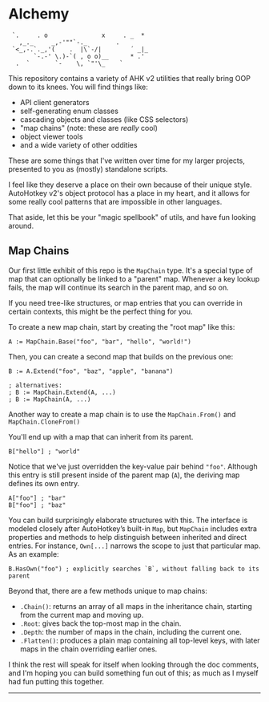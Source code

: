 # Alchemy

```
 `.     . o               x     . _  *
   ,_._     _,-'""`-._        .
 `<_,-.`._,'(    .  |\`-/|        ´ _|_
       `-.-' \.)-`( , o o)__      * .'
  .  `       `-    \, `"'\_    `
```

This repository contains a variety of AHK v2 utilities that really bring OOP
down to its knees. You will find things like:

- API client generators
- self-generating enum classes
- cascading objects and classes (like CSS selectors)
- "map chains" (note: these are *really* cool)
- object viewer tools
- and a wide variety of other oddities

These are some things that I've written over time for my larger projects,
presented to you as (mostly) standalone scripts.

I feel like they deserve a place on their own because of their unique style.
AutoHotkey v2's object protocol has a place in my heart, and it allows for some
really cool patterns that are impossible in other languages.

That aside, let this be your "magic spellbook" of utils, and have fun looking
around.

## Map Chains

Our first little exhibit of this repo is the `MapChain` type. It's a special
type of map that can optionally be linked to a "parent" map. Whenever a key
lookup fails, the map will continue its search in the parent map, and so on.

If you need tree-like structures, or map entries that you can override in
certain contexts, this might be the perfect thing for you.

To create a new map chain, start by creating the "root map" like this:

```ahk
A := MapChain.Base("foo", "bar", "hello", "world!")
```

Then, you can create a second map that builds on the previous one:

```ahk
B := A.Extend("foo", "baz", "apple", "banana")

; alternatives:
; B := MapChain.Extend(A, ...)
; B := MapChain(A, ...)
```

Another way to create a map chain is to use the `MapChain.From()` and
`MapChain.CloneFrom()`

You'll end up with a map that can inherit from its parent.

```ahk
B["hello"] ; "world"
```

Notice that we've just overridden the key-value pair behind `"foo"`. Although
this entry is still present inside of the parent map (`A`), the deriving map
defines its own entry.

```ahk
A["foo"] ; "bar"
B["foo"] ; "baz"
```

You can build surprisingly elaborate structures with this. The interface is
modeled closely after AutoHotkey’s built-in `Map`, but `MapChain` includes
extra properties and methods to help distinguish between inherited and direct
entries. For instance, `Own[...]` narrows the scope to just that particular
map. As an example:

```ahk
B.HasOwn("foo") ; explicitly searches `B`, without falling back to its parent
```

Beyond that, there are a few methods unique to map chains:

- `.Chain()`: returns an array of all maps in the inheritance chain,
  starting from the current map and moving up.
- `.Root`: gives back the top-most map in the chain.
- `.Depth`: the number of maps in the chain, including the current one.
- `.Flatten()`: produces a plain map containing all top-level keys,
  with later maps in the chain overriding earlier ones.

I think the rest will speak for itself when looking through the doc comments,
and I'm hoping you can build something fun out of this; as much as I myself had
fun putting this together.

---
